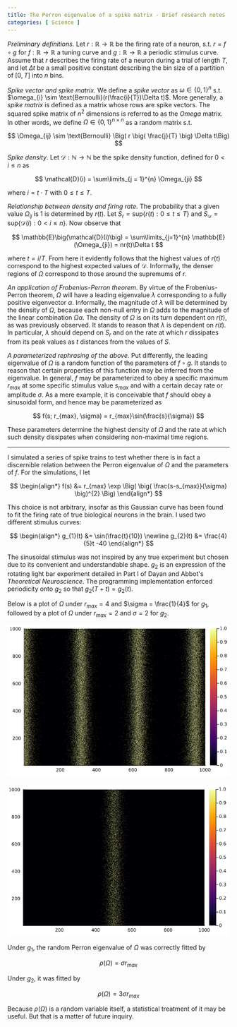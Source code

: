 ```yaml
--- 
title: The Perron eigenvalue of a spike matrix - Brief research notes
categories: [ Science ]
---
```



*Preliminary definitions.* Let $r: \mathbb{R} \to \mathbb{R}$ be the firing rate
of a neuron, s.t. $r = f \circ g$ for $f: \mathbb{R} \to \mathbb{R}$ a tuning
curve and $g: \mathbb{R} \to \mathbb{R}$ a periodic stimulus curve. Assume that
$r$ describes the firing rate of a neuron during a trial of length $T$, and let
$\Delta t$ be a small positive constant describing the bin size of a partition
of $[0, T]$ into $n$ bins. 

*Spike vector and spike matrix*. We define a *spike vector* as $\omega \in \{0,
1\}^{n}$ s.t. $\omega_{i} \sim \text{Bernoulli}(r(\frac{i}{T})\Delta t)$. More
generally, a *spike matrix* is defined as a matrix whose rows are spike vectors.
The squared spike matrix of $n^2$ dimensions is referred to as the *Omega*
matrix. In other words, we define $\Omega \in \{ 0, 1 \}^{n \times n}$ as a
random matrix s.t.

$$ \Omega_{ij} \sim \text{Bernoulli} \Big( r \big( \frac{j}{T} \big) \Delta t\Big) $$ 

*Spike density*. Let $\mathcal{D}: \mathbb{N} \to \mathbb{N}$ be the
spike density function, defined for $0 < i \leq n$ as

$$ \mathcal{D}(i) = \sum\limits_{j = 1}^{n} \Omega_{ji} $$ 

where $i =t \cdot T$ with $0 \leq t \leq T$.

*Relationship between density and firing rate*. The probability that a given
value $\Omega_{ij}$ is $1$ is determined by $r(t)$. Let $S_r = \text{sup} \{
r(t) : 0 \leq t \leq T \}$ and $S_{\mathcal{D}} = \text{sup}\{ \mathcal{D}(i) :
0 < i \leq n \}$. Now observe that

$$ \mathbb{E}\big(\mathcal{D}(i)\big) = \sum\limits_{j=1}^{n}
\mathbb{E}(\Omega_{ji}) = nr(t)\Delta t $$ 

where $t = i/T$. From here it evidently follows that the highest values of
$r(t)$ correspond to the highest expected values of $\mathcal{D}$. Informally,
the denser regions of $\Omega$ correspond to those around the supremums of $r$.

*An application of Frobenius-Perron theorem*. By virtue of the Frobenius-Perron
theorem, $\Omega$ will have a leading eigenvalue $\lambda$ corresponding to a
fully positive eigenvector $\alpha$. Informally, the magnitude of $\lambda$ will
be determined by the density of $\Omega$, because each non-null entry in
$\Omega$ adds to the magnitude of the linear combination $\Omega \alpha$. The
density of $\Omega$ is on its turn dependent on $r(t)$, as was previously
observed. It stands to reason that $\lambda$ is dependent on $r(t)$. In
particular, $\lambda$ should depend on $S_{r}$ and on the rate at which $r$
dissipates from its peak values as $t$ distances from the values of $S$.

*A parameterized rephrasing of the above.* Put differently, the leading
eigenvalue of $\Omega$ is a random function of the parameters of $f \circ g$. It
stands to reason that certain properties of this function may be inferred from
the eigenvalue. In general, $f$ may be parameterized to obey a specific maximum
$r_{max}$ at some specific stimulus value $s_{max}$ and with a certain decay
rate or amplitude $\sigma$. As a mere example, it is conceivable that $f$ should
obey a sinusoidal form, and hence may be parameterized as

$$ f(s; r_{max}, \sigma) = r_{max}\sin(\frac{s}{\sigma}) $$

These parameters determine the highest density of $\Omega$ and the rate at which
such density dissipates when considering non-maximal time regions. 

***

I simulated a series of spike trains to test whether there is in fact a
discernible relation between the Perron eigenvalue of $\Omega$ and the
parameters of $f$. For the simulations, I let

$$ \begin{align*} f(s) &= r_{max} \exp \Big( \big( \frac{s-s_{max}}{\sigma}
\big)^{2} \Big) \end{align*} $$

This choice is not arbitrary, insofar as this Gaussian curve has been found to
fit the firing rate of true biological neurons in the brain. I used two
different stimulus curves:

$$ 
\begin{align*} g_{1}(t) &= \sin(\frac{t}{10}) \newline 
g_{2}(t) &= \frac{4}{5}t -40 \end{align*} 
$$

The sinusoidal stimulus was not inspired by any true experiment but chosen due
to its convenient and understandable shape. $g_{2}$ is an expression of the
rotating light bar experiment detailed in $\text{Part I}$ of Dayan and Abbot's
*Theoretical Neuroscience*. The programming implementation enforced periodicity
onto $g_{2}$ so that $g_{2}(T + t) = g_{2}(t)$.

Below is a plot of $\Omega$ under $r_{max} = 4$ and $\sigma = \frac{1}{4}$ for
$g_{1}$, followed by a plot of $\Omega$ under $r_{max} = 2$ and $\sigma = 2$ for
$g_{2}$.


<p align="center">
  <img src="../Images/SineMat.png">
</p>

<p align="center">
  <img src="../Images/LinMat.png">
</p>


Under $g_{1}$, the random Perron eigenvalue of $\Omega$ was correctly fitted by

$$ \rho(\Omega) = \sigma r_{max} $$ 

Under $g_{2}$, it was fitted by

$$ \rho(\Omega)=3\sigma r_{max} $$

Because $\rho(\Omega)$ is a random variable itself, a statistical treatment of
it may be useful. But that is a matter of future inquiry.


